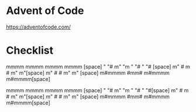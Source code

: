 # Advent of Code

https://adventofcode.com/

# Checklist


  mmmm   mmmm   mmmm   mmmm [space]
 "   "# m"  "m "   "# "   "# [space]
     m" #  m #     m"     m"[space] 
   m"   #    #   m"     m"  [space] 
 m#mmmm  #mm#  m#mmmm m#mmmm[space] 





  mmmm   mmmm   mmmm   mmmm [space] 
 "   "# m"  "m "   "# "   "#[space] 
     m" #  m #     m"     m"[space] 
   m"   #    #   m"     m"  [space] 
 m#mmmm  #mm#  m#mmmm m#mmmm[space] 
